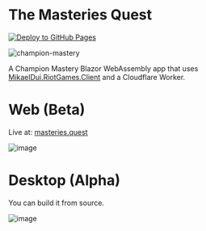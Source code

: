 # The Masteries Quest
[![Deploy to GitHub Pages](https://github.com/mikaeldui/masteries-quest/actions/workflows/deploy.yml/badge.svg)](https://github.com/mikaeldui/masteries-quest/actions/workflows/deploy.yml)

![champion-mastery](https://user-images.githubusercontent.com/3706841/150699592-aa690116-c61d-4859-99a8-033ab71a6359.jpg)

A Champion Mastery Blazor WebAssembly app that uses [MikaelDui.RiotGames.Client](https://github.com/mikaeldui/riot-games-dotnet-client) and a Cloudflare Worker.

# Web (Beta)

Live at: [masteries.quest](https://masteries.quest)

![image](https://user-images.githubusercontent.com/3706841/151392473-a42e57c1-f88e-4280-bc31-8fa2c7455c23.png)

# Desktop (Alpha)

You can build it from source.

![image](https://user-images.githubusercontent.com/3706841/152638484-755b9c9a-c606-4777-9306-def38d80735e.png)
